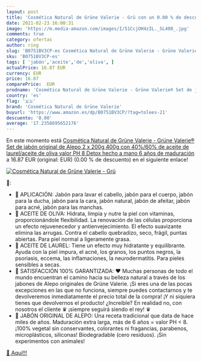```yaml
---
layout: post
title: 'Cosmética Natural de Grüne Valerie - Grü con un 0.00 % de descuento'
date: 2021-02-23 16:00:31
image: 'https://m.media-amazon.com/images/I/51CcjOH4zIL._SL400_.jpg'
comments: true
category: ofertas
author: ring
slug: 'B0751BV3CP-es Cosmética Natural de Grüne Valerie - Grüne Valerie® Set de...'
sku: 'B0751BV3CP-es'
tags: [ 'jabón','aceite','de','oliva', ]
actualPrice: 16.87 EUR
currency: EUR
price: 16.87
comparePrice:  EUR
prodname: 'Cosmética Natural de Grüne Valerie - Grüne Valerie® Set de jabón original de Alepo 2 x 200g  400g  con 40%/60% de aceite de laurel/aceite de oliva  valor PH 8 Detox  hecho a mano  6 años de maduración'
country: 'es'
flag: '🇪🇸'
brand: 'Cosmética Natural de Grüne Valerie'
buyurl: 'https://www.amazon.es/dp/B0751BV3CP/?tag=tolees-21'
descuento: '0.00'
average: '17.2358695652176'
---
```


En este momento está [Cosmética Natural de Grüne Valerie - Grüne Valerie® Set de jabón original de Alepo 2 x 200g  400g  con 40%/60% de aceite de laurel/aceite de oliva  valor PH 8 Detox  hecho a mano  6 años de maduración](https://www.amazon.es/dp/B0751BV3CP/?tag=tolees-21) a 16.87 EUR (original:  EUR) (0.00 %  de descuento) en el siguiente enlace!

[![Cosmética Natural de Grüne Valerie - Grü](https://m.media-amazon.com/images/I/51CcjOH4zIL._SL400_.jpg)](https://www.amazon.es/dp/B0751BV3CP/?tag=tolees-21)

🔎:

- 🌿 APLICACIÓN: Jabón para lavar el cabello, jabón para el cuerpo, jabón para la ducha, jabón para la cara, jabón natural, jabón de afeitar, jabón para acné, jabón para las manchas.
- 🌿 ACEITE DE OLIVA: Hidrata, limpia y nutre la piel con vitaminas, proporcionándole flexibilidad. La renovación de las células proporciona un efecto rejuvenecedor y antienvejecimiento. El efecto suavizante elimina las arrugas. Contra el cabello quebradizo, seco, frágil, puntas abiertas. Para piel normal a ligeramente grasa.
- 🌿 ACEITE DE LAUREL: Tiene un efecto muy hidratante y equilibrante. Ayuda con la piel impura, el acné, los granos, los puntos negros, la psoriasis, eccema, las inflamaciones, la neurodermatitis. Para pieles sensibles a secas.
- 🌿 SATISFACCIÓN 100% GARANTIZADA: ♥ Muchas personas de todo el mundo encuentran el camino hacia su belleza natural a través de los jabones de Alepo originales de Grüne Valerie. ¡Si eres una de las pocas excepciones en las que no funciona, siempre puedes contactarnos y te devolveremos inmediatamente el precio total de la compra! ¡Y ni siquiera tienes que devolvernos el producto! ¿Increíble? En realidad no, con nosotros el cliente ♛ ¡siempre seguirá siendo el rey! ♛
- 🌿 JABÓN ORIGINAL DE ALEPO: Una receta tradicional que data de hace miles de años. Maduración extra larga, más de 6 años = valor PH < 8. ¡100% vegetal sin conservantes, colorantes ni fragancias, parabenos, microplásticos, siliconas! Biodegradable (cero residuos). ¡Sin experimentos con animales!

[🛒 Aquí!!!](https://www.amazon.es/dp/B0751BV3CP/?tag=tolees-21)
